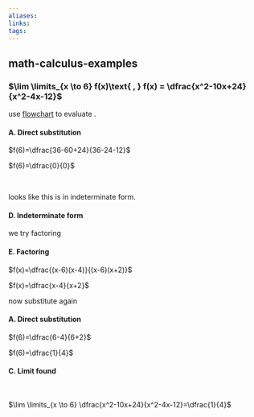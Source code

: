 ```yaml
---
aliases: 
links: 
tags: 
---
```

## math-calculus-examples

### $\lim \limits_{x \to 6} f(x)\text{ , } f(x) = \dfrac{x^2-10x+24}{x^2-4x-12}$

‍use [flowchart](/assets/calculating-limits-flowchart.png) to evaluate .

#### A. Direct substitution

$f(6)=\dfrac{36-60+24}{36-24-12}$

$f(6)=\dfrac{0}{0}$

‍

looks like this is in indeterminate form.

#### D. Indeterminate form

we try factoring

#### E. Factoring

$f(x)=\dfrac{(x-6)(x-4)}{(x-6)(x+2)}$

$f(x)=\dfrac{x-4}{x+2}$

now substitute again

#### A. Direct substitution

$f(6)=\dfrac{6-4}{6+2}$

$f(6)=\dfrac{1}{4}$

#### C. Limit found

‍

$\lim \limits_{x \to 6} \dfrac{x^2-10x+24}{x^2-4x-12}=\dfrac{1}{4}$

‍

‍

‍

